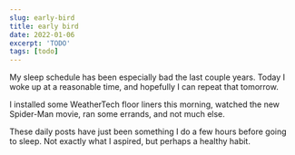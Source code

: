 ```yaml
---
slug: early-bird
title: early bird
date: 2022-01-06
excerpt: 'TODO'
tags: [todo]
---
```


My sleep schedule has been especially bad the last couple years. Today I woke up at a reasonable time, and hopefully I can repeat that tomorrow.

I installed some WeatherTech floor liners this morning, watched the new Spider-Man movie, ran some errands, and not much else.

These daily posts have just been something I do a few hours before going to sleep. Not exactly what I aspired, but perhaps a healthy habit.
